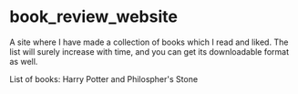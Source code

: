 # book_review_website
A site where I have made a collection of books which I read and liked.
The list will surely increase with time, and you can get its downloadable format as well.

List of books:
Harry Potter and Philospher's Stone
